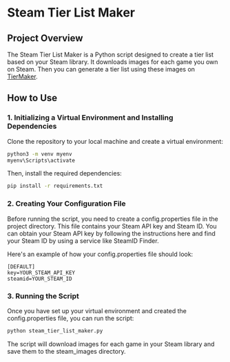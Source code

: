 # Steam Tier List Maker

## Project Overview

The Steam Tier List Maker is a Python script designed to create a tier list based on your Steam library. It downloads images for each game you own on Steam. Then you can generate a tier list using these images on [TierMaker](https://tiermaker.com/).

## How to Use

### 1. Initializing a Virtual Environment and Installing Dependencies

Clone the repository to your local machine and create a virtual environment:

```bash
python3 -m venv myenv
myenv\Scripts\activate
```

Then, install the required dependencies:

```bash
pip install -r requirements.txt
```

### 2. Creating Your Configuration File

Before running the script, you need to create a config.properties file in the project directory. This file contains your Steam API key and Steam ID. You can obtain your Steam API key by following the instructions here and find your Steam ID by using a service like SteamID Finder.

Here's an example of how your config.properties file should look:

```properties
[DEFAULT]
key=YOUR_STEAM_API_KEY
steamid=YOUR_STEAM_ID
```

### 3. Running the Script

Once you have set up your virtual environment and created the config.properties file, you can run the script:

```bash
python steam_tier_list_maker.py
```

The script will download images for each game in your Steam library and save them to the steam_images directory.
